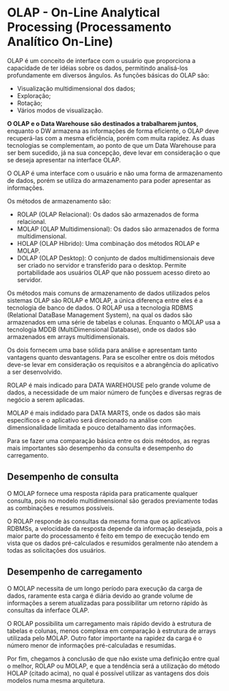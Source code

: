 # OLAP - On-Line Analytical Processing (Processamento Analítico On-Line)

OLAP é um conceito de interface com o usuário que proporciona a capacidade de ter idéias sobre os dados, permitindo analisá-los profundamente em diversos ângulos. As funções básicas do OLAP são:

* Visualização multidimensional dos dados;
* Exploração;
* Rotação;
* Vários modos de visualização.

__O OLAP e o Data Warehouse são destinados a trabalharem juntos__, enquanto o DW armazena as informações de forma eficiente, o OLAP deve recuperá-las com a mesma eficiência, porém com muita rapidez. As duas tecnologias se complementam, ao ponto de que um Data Warehouse para ser bem sucedido, já na sua concepção, deve levar em consideração o que se deseja apresentar na interface OLAP.

O OLAP é uma interface com o usuário e não uma forma de armazenamento de dados, porém se utiliza do armazenamento para poder apresentar as informações.

Os métodos de armazenamento são:

* ROLAP (OLAP Relacional): Os dados são armazenados de forma relacional.
* MOLAP (OLAP Multidimensional): Os dados são armazenados de forma multidimensional.
* HOLAP (OLAP Híbrido): Uma combinação dos métodos ROLAP e MOLAP.
* DOLAP (OLAP Desktop): O conjunto de dados multidimensionais deve ser criado no servidor e transferido para o desktop. Permite portabilidade aos usuários OLAP que não possuem acesso direto ao servidor.

Os métodos mais comuns de armazenamento de dados utilizados pelos sistemas OLAP são ROLAP e MOLAP, a única diferença entre eles é a tecnologia de banco de dados. O ROLAP usa a tecnologia RDBMS (Relational DataBase Management System), na qual os dados são armazenados em uma série de tabelas e colunas. Enquanto o MOLAP usa a tecnologia MDDB (MultiDimensional Database), onde os dados são armazenados em arrays multidimensionais.

Os dois fornecem uma base sólida para análise e apresentam tanto vantagens quanto desvantagens. Para se escolher entre os dois métodos deve-se levar em consideração os requisitos e a abrangência do aplicativo a ser desenvolvido.

ROLAP é mais indicado para DATA WAREHOUSE pelo grande volume de dados, a necessidade de um maior número de funções e diversas regras de negócio a serem aplicadas.

MOLAP é mais indidado para DATA MARTS, onde os dados são mais específicos e o aplicativo será direcionado na análise com dimensionalidade limitada e pouco detalhamento das informações.

Para se fazer uma comparação básica entre os dois métodos, as regras mais importantes são desempenho da consulta e desempenho do carregamento.

## Desempenho de consulta

O MOLAP fornece uma resposta rápida para praticamente qualquer consulta, pois no modelo multidimensional são gerados previamente todas as combinações e resumos possíveis.

O ROLAP responde às consultas da mesma forma que os aplicativos RDBMSs, a velocidade da resposta depende da informação desejada, pois a maior parte do processamento é feito em tempo de execução tendo em vista que os dados pré-calculados e resumidos geralmente não atendem a todas as solicitações dos usuários.

## Desempenho de carregamento

O MOLAP necessita de um longo período para execução da carga de dados, raramente esta carga é diária devido ao grande volume de informações a serem atualizadas para possibilitar um retorno rápido às consultas da inferface OLAP.

O ROLAP possibilita um carregamento mais rápido devido à estrutura de tabelas e colunas, menos complexa em comparação à estrutura de arrays utilizada pelo MOLAP. Outro fator importante na rapidez da carga é o número menor de informações pré-calculadas e resumidas.

Por fim, chegamos à conclusão de que não existe uma definição entre qual o melhor, ROLAP ou MOLAP, e que a tendência será a utilização do método HOLAP (citado acima), no qual é possível utilizar as vantagens dos dois modelos numa mesma arquitetura.
